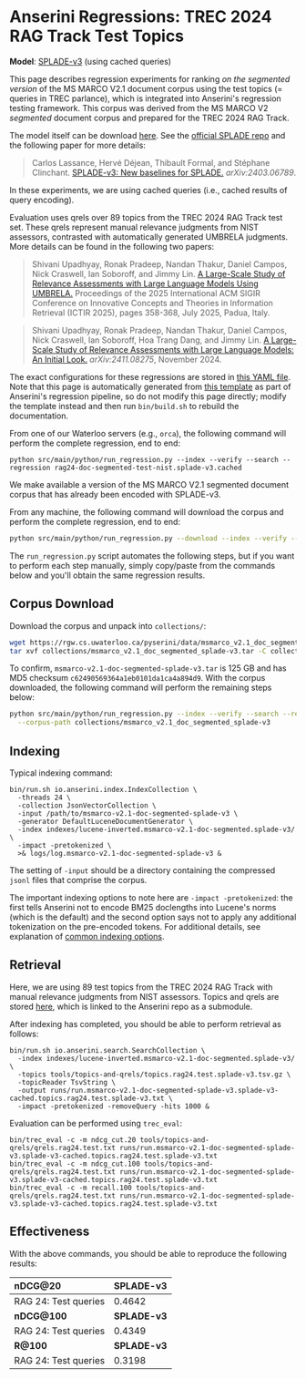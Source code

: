 # Anserini Regressions: TREC 2024 RAG Track Test Topics

**Model**: [SPLADE-v3](https://arxiv.org/abs/2403.06789) (using cached queries)

This page describes regression experiments for ranking _on the segmented version_ of the MS MARCO V2.1 document corpus using the test topics (= queries in TREC parlance), which is integrated into Anserini's regression testing framework.
This corpus was derived from the MS MARCO V2 _segmented_ document corpus and prepared for the TREC 2024 RAG Track.

The model itself can be download [here](https://huggingface.co/naver/splade-v3).
See the [official SPLADE repo](https://github.com/naver/splade) and the following paper for more details:

> Carlos Lassance, Hervé Déjean, Thibault Formal, and Stéphane Clinchant. [SPLADE-v3: New baselines for SPLADE.](https://arxiv.org/abs/2403.06789) _arXiv:2403.06789_.

In these experiments, we are using cached queries (i.e., cached results of query encoding).

Evaluation uses qrels over 89 topics from the TREC 2024 RAG Track test set.
These qrels represent manual relevance judgments from NIST assessors, contrasted with automatically generated UMBRELA judgments.
More details can be found in the following two papers:

> Shivani Upadhyay, Ronak Pradeep, Nandan Thakur, Daniel Campos, Nick Craswell, Ian Soboroff, and Jimmy Lin. [A Large-Scale Study of Relevance Assessments with Large Language Models Using UMBRELA.](https://dl.acm.org/doi/10.1145/3731120.3744605) Proceedings of the 2025 International ACM SIGIR Conference on Innovative Concepts and Theories in Information Retrieval (ICTIR 2025), pages 358-368, July 2025, Padua, Italy.

> Shivani Upadhyay, Ronak Pradeep, Nandan Thakur, Daniel Campos, Nick Craswell, Ian Soboroff, Hoa Trang Dang, and Jimmy Lin. [A Large-Scale Study of Relevance Assessments with Large Language Models: An Initial Look.](https://arxiv.org/abs/2411.08275) _arXiv:2411.08275_, November 2024.

The exact configurations for these regressions are stored in [this YAML file](../../src/main/resources/regression/rag24-doc-segmented-test-nist.splade-v3.cached.yaml).
Note that this page is automatically generated from [this template](../../src/main/resources/docgen/templates/rag24-doc-segmented-test-nist.splade-v3.cached.template) as part of Anserini's regression pipeline, so do not modify this page directly; modify the template instead and then run `bin/build.sh` to rebuild the documentation.

From one of our Waterloo servers (e.g., `orca`), the following command will perform the complete regression, end to end:

```
python src/main/python/run_regression.py --index --verify --search --regression rag24-doc-segmented-test-nist.splade-v3.cached
```

We make available a version of the MS MARCO V2.1 segmented document corpus that has already been encoded with SPLADE-v3.

From any machine, the following command will download the corpus and perform the complete regression, end to end:

```bash
python src/main/python/run_regression.py --download --index --verify --search --regression rag24-doc-segmented-test-nist.splade-v3.cached
```

The `run_regression.py` script automates the following steps, but if you want to perform each step manually, simply copy/paste from the commands below and you'll obtain the same regression results.

## Corpus Download

Download the corpus and unpack into `collections/`:

```bash
wget https://rgw.cs.uwaterloo.ca/pyserini/data/msmarco_v2.1_doc_segmented_splade-v3.tar -P collections/
tar xvf collections/msmarco_v2.1_doc_segmented_splade-v3.tar -C collections/
```

To confirm, `msmarco-v2.1-doc-segmented-splade-v3.tar` is 125 GB and has MD5 checksum `c62490569364a1eb0101da1ca4a894d9`.
With the corpus downloaded, the following command will perform the remaining steps below:

```bash
python src/main/python/run_regression.py --index --verify --search --regression rag24-doc-segmented-test-nist.splade-v3.cached \
  --corpus-path collections/msmarco_v2.1_doc_segmented_splade-v3
```

## Indexing

Typical indexing command:

```
bin/run.sh io.anserini.index.IndexCollection \
  -threads 24 \
  -collection JsonVectorCollection \
  -input /path/to/msmarco-v2.1-doc-segmented-splade-v3 \
  -generator DefaultLuceneDocumentGenerator \
  -index indexes/lucene-inverted.msmarco-v2.1-doc-segmented.splade-v3/ \
  -impact -pretokenized \
  >& logs/log.msmarco-v2.1-doc-segmented-splade-v3 &
```

The setting of `-input` should be a directory containing the compressed `jsonl` files that comprise the corpus.

The important indexing options to note here are `-impact -pretokenized`: the first tells Anserini not to encode BM25 doclengths into Lucene's norms (which is the default) and the second option says not to apply any additional tokenization on the pre-encoded tokens.
For additional details, see explanation of [common indexing options](../../docs/common-indexing-options.md).

## Retrieval

Here, we are using 89 test topics from the TREC 2024 RAG Track with manual relevance judgments from NIST assessors.
Topics and qrels are stored [here](https://github.com/castorini/anserini-tools/tree/master/topics-and-qrels), which is linked to the Anserini repo as a submodule.

After indexing has completed, you should be able to perform retrieval as follows:

```
bin/run.sh io.anserini.search.SearchCollection \
  -index indexes/lucene-inverted.msmarco-v2.1-doc-segmented.splade-v3/ \
  -topics tools/topics-and-qrels/topics.rag24.test.splade-v3.tsv.gz \
  -topicReader TsvString \
  -output runs/run.msmarco-v2.1-doc-segmented-splade-v3.splade-v3-cached.topics.rag24.test.splade-v3.txt \
  -impact -pretokenized -removeQuery -hits 1000 &
```

Evaluation can be performed using `trec_eval`:

```
bin/trec_eval -c -m ndcg_cut.20 tools/topics-and-qrels/qrels.rag24.test.txt runs/run.msmarco-v2.1-doc-segmented-splade-v3.splade-v3-cached.topics.rag24.test.splade-v3.txt
bin/trec_eval -c -m ndcg_cut.100 tools/topics-and-qrels/qrels.rag24.test.txt runs/run.msmarco-v2.1-doc-segmented-splade-v3.splade-v3-cached.topics.rag24.test.splade-v3.txt
bin/trec_eval -c -m recall.100 tools/topics-and-qrels/qrels.rag24.test.txt runs/run.msmarco-v2.1-doc-segmented-splade-v3.splade-v3-cached.topics.rag24.test.splade-v3.txt
```

## Effectiveness

With the above commands, you should be able to reproduce the following results:

| **nDCG@20**                                                                                                  | **SPLADE-v3**|
|:-------------------------------------------------------------------------------------------------------------|--------------|
| RAG 24: Test queries                                                                                         | 0.4642       |
| **nDCG@100**                                                                                                 | **SPLADE-v3**|
| RAG 24: Test queries                                                                                         | 0.4349       |
| **R@100**                                                                                                    | **SPLADE-v3**|
| RAG 24: Test queries                                                                                         | 0.3198       |

